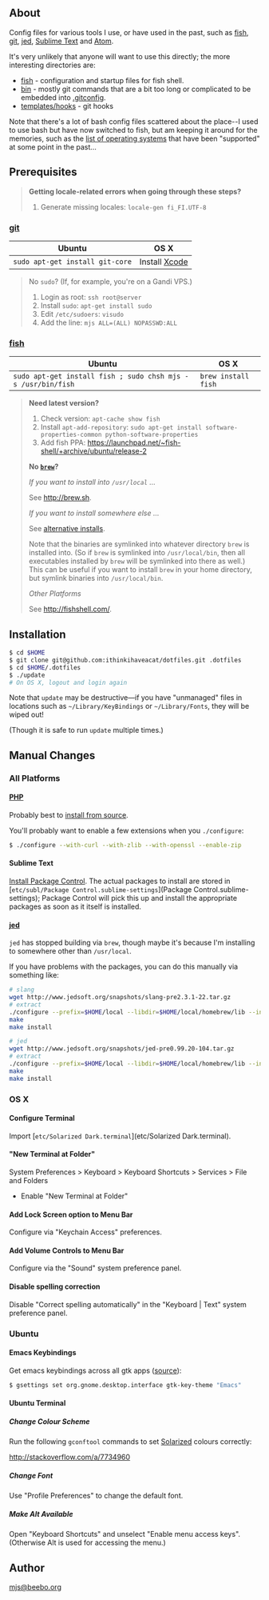 ## About

Config files for various tools I use, or have used in the past, such as
[fish](http://fishshell.com/), [git](http://git-scm.com/),
[jed](http://www.jedsoft.org/jed/), [Sublime
Text](http://www.sublimetext.com/) and [Atom](https://atom.io/).

It's very unlikely that anyone will want to use this directly; the more
interesting directories are:

* [fish](fish) - configuration and startup files for fish shell.
* [bin](bin) - mostly git commands that are a bit too long or complicated to be
  embedded into [.gitconfig](home/.gitconfig).
* [templates/hooks](templates/hooks) - git hooks

Note that there's a lot of bash config files scattered about the place--I used
to use bash but have now switched to fish, but am keeping it around for the
memories, such as the [list of operating systems](unix) that have been
"supported" at some point in the past...

## Prerequisites

> **Getting locale-related errors when going through these steps?**
>
> 1. Generate missing locales: `locale-gen fi_FI.UTF-8`

### [git](http://git-scm.com/)

Ubuntu | OS X
-------|-----
`sudo apt-get install git-core`|Install [Xcode](https://developer.apple.com/xcode/downloads/)

> No `sudo`? (If, for example, you're on a Gandi VPS.)
>
> 1. Login as root: `ssh root@server`
> 1. Install `sudo`: `apt-get install sudo`
> 1. Edit `/etc/sudoers`: `visudo`
> 1. Add the line: `mjs ALL=(ALL) NOPASSWD:ALL`

### [fish](http://fishshell.com/)

Ubuntu | OS X
-------|-----
`sudo apt-get install fish ; sudo chsh mjs -s /usr/bin/fish`|`brew install fish`

> **Need latest version?**
>
> 1. Check version: `apt-cache show fish`
> 1. Install `apt-add-repository`: `sudo apt-get install software-properties-common python-software-properties`
> 1. Add fish PPA: <https://launchpad.net/~fish-shell/+archive/ubuntu/release-2>
>
> **No [`brew`](http://brew.sh/)?**
>
> *If you want to install into `/usr/local` ...*
>
> See <http://brew.sh>.
>
> *If you want to install somewhere else ...*
>
> See [alternative installs](https://github.com/Homebrew/homebrew/blob/master/share/doc/homebrew/Installation.md#alternative-installs).
>
> Note that the binaries are symlinked into whatever directory `brew` is
installed into. (So if `brew` is symlinked into `/usr/local/bin`, then
all executables installed by `brew` will be symlinked into there as well.)
This can be useful if you want to install `brew` in your home
directory, but symlink binaries into `/usr/local/bin`.
>
> *Other Platforms*
>
> See <http://fishshell.com/>.

## Installation

````sh
$ cd $HOME
$ git clone git@github.com:ithinkihaveacat/dotfiles.git .dotfiles
$ cd $HOME/.dotfiles
$ ./update
# On OS X, logout and login again
````

Note that `update` may be destructive&#8212;if you have "unmanaged" files in
locations such as `~/Library/KeyBindings` or `~/Library/Fonts`, they will be
wiped out!

(Though it is safe to run `update` multiple times.)

## Manual Changes

### All Platforms

#### [PHP](http://php.net)

Probably best to [install from source](http://php.net/downloads.php).

You'll probably want to enable a few extensions when you `./configure`:

````sh
$ ./configure --with-curl --with-zlib --with-openssl --enable-zip
````

#### Sublime Text

[Install Package Control](https://sublime.wbond.net/installation). The actual
packages to install are stored in [`etc/subl/Package Control.sublime-settings`](Package Control.sublime-settings); Package Control
will pick this up and install the appropriate packages as soon as it itself is
installed.

#### [jed](http://www.jedsoft.org/jed/)

`jed` has stopped building via `brew`, though maybe it's because I'm installing
to somewhere other than `/usr/local`.

If you have problems with the packages, you can do this manually via something
like:

````sh
# slang
wget http://www.jedsoft.org/snapshots/slang-pre2.3.1-22.tar.gz
# extract
./configure --prefix=$HOME/local --libdir=$HOME/local/homebrew/lib --includedir=$HOME/local/homebrew/include --without-x --without-png
make
make install

# jed
wget http://www.jedsoft.org/snapshots/jed-pre0.99.20-104.tar.gz
# extract
./configure --prefix=$HOME/local --libdir=$HOME/local/homebrew/lib --includedir=$HOME/local/homebrew/include --without-x
make
make install
````

### OS X

#### Configure Terminal

Import [`etc/Solarized Dark.terminal`](etc/Solarized Dark.terminal).

#### "New Terminal at Folder"

System Preferences > Keyboard > Keyboard Shortcuts > Services > File and Folders

* Enable "New Terminal at Folder"

#### Add Lock Screen option to Menu Bar

Configure via "Keychain Access" preferences.

#### Add Volume Controls to Menu Bar

Configure via the "Sound" system preference panel.

#### Disable spelling correction

Disable "Correct spelling automatically" in the "Keyboard | Text" system preference panel.

### Ubuntu

#### Emacs Keybindings

Get emacs keybindings across all gtk apps
([source](http://superuser.com/a/348609)):

````sh
$ gsettings set org.gnome.desktop.interface gtk-key-theme "Emacs"
````

#### Ubuntu Terminal

##### Change Colour Scheme

Run the following `gconftool` commands to set
[Solarized](http://ethanschoonover.com/solarized) colours correctly:

<http://stackoverflow.com/a/7734960>

##### Change Font

Use "Profile Preferences" to change the default font.

##### Make Alt Available

Open "Keyboard Shortcuts" and unselect "Enable menu access keys".
(Otherwise Alt is used for accessing the menu.)

## Author

<mjs@beebo.org>
